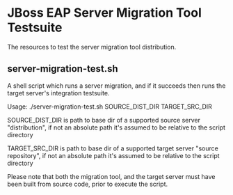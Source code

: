 JBoss EAP Server Migration Tool Testsuite
==========================================

The resources to test the server migration tool distribution.

server-migration-test.sh
------------------------
A shell script which runs a server migration, and if it succeeds then runs the target server's integration testsuite.

Usage: ./server-migration-test.sh SOURCE_DIST_DIR TARGET_SRC_DIR

SOURCE_DIST_DIR is path to base dir of a supported source server "distribution", if not an absolute path it's assumed to be relative to the script directory

TARGET_SRC_DIR is path to base dir of a supported target server "source repository", if not an absolute path it's assumed to be relative to the script directory

Please note that both the migration tool, and the target server must have been built from source code, prior to execute the script.
